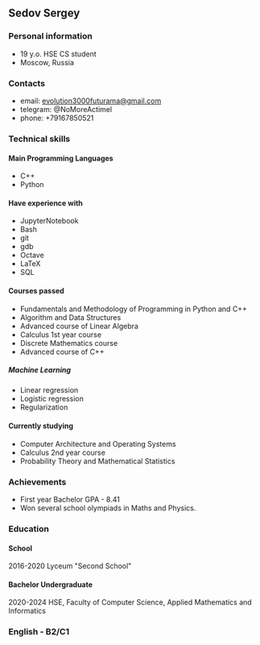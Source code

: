 ## Sedov Sergey

### Personal information
- 19 y.o. HSE CS student
- Moscow, Russia


### Contacts
- email: evolution3000futurama@gmail.com
- telegram: @NoMoreActimel
- phone: +79167850521


### Technical skills
#### Main Programming Languages
- C++
- Python
#### Have experience with
- JupyterNotebook
- Bash
- git
- gdb
- Octave
- LaTeX
- SQL

#### Courses passed
- Fundamentals and Methodology of Programming in Python and C++
- Algorithm and Data Structures
- Advanced course of Linear Algebra
- Calculus 1st year course
- Discrete Mathematics course
- Advanced course of C++
##### Machine Learning
- Linear regression
- Logistic regression
- Regularization

#### Currently studying
- Computer Architecture and Operating Systems
- Calculus 2nd year course
- Probability Theory and Mathematical Statistics


### Achievements
- First year Bachelor GPA - 8.41
- Won several school olympiads in Maths and Physics.

### Education
#### School 
2016-2020 Lyceum "Second School"
#### Bachelor Undergraduate
2020-2024 HSE, Faculty of Computer Science, Applied Mathematics and Informatics

### English - B2/C1
